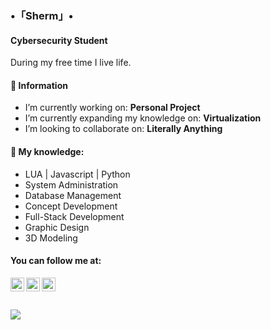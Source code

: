 ### •「Sherm」•
#### Cybersecurity Student

During my free time I live life.

#### 💬 Information
- I’m currently working on: <b>Personal Project</b>
- I’m currently expanding my knowledge on: <b>Virtualization</b>
- I’m looking to collaborate on: <b>Literally Anything </b>

#### 🌱 My knowledge:
- LUA | Javascript | Python
- System Administration
- Database Management
- Concept Development 
- Full-Stack Development 
- Graphic Design 
- 3D Modeling 

#### You can follow me at:
[<img align="left" alt="youtube | YouTube" width="22px" src="https://cdn.jsdelivr.net/npm/simple-icons@v3/icons/youtube.svg" />](https://www.youtube.com/channel/UCczJwRSXgM9goCTjapUJLTQ/)
[<img align="left" alt="twitter | Twitter" width="22px" src="https://cdn.jsdelivr.net/npm/simple-icons@v3/icons/twitter.svg" />](https://twitter.com/shermanredux/)
[<img align="left" alt="twitch | Twitch" width="22px" src="https://cdn.jsdelivr.net/npm/simple-icons@v3/icons/twitch.svg" />](https://twitter.com/shermanredux/)  
<br> </br>
![](https://komarev.com/ghpvc/?username=shermanredux&color=red)  
